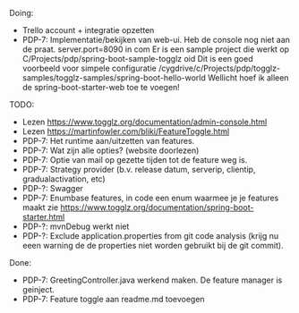 Doing:
- Trello account + integratie opzetten
- PDP-7: Implementatie/bekijken van web-ui. Heb de console nog niet aan de praat. server.port=8090 in com
Er is een sample project die werkt op C/Projects/pdp/spring-boot-sample-togglz oid
Dit is een goed voorbeeld voor simpele configuratie /cygdrive/c/Projects/pdp/togglz-samples/togglz-samples/spring-boot-hello-world
Wellicht hoef ik alleen de spring-boot-starter-web toe te voegen!



TODO:
- Lezen https://www.togglz.org/documentation/admin-console.html 
- Lezen https://martinfowler.com/bliki/FeatureToggle.html 
- PDP-7: Het runtime aan/uitzetten van features.
- PDP-7: Wat zijn alle opties?  (website doorlezen)
- PDP-7: Optie van mail op gezette tijden tot de feature weg is. 
- PDP-7: Strategy provider (b.v. release datum, serverip, clientip, gradualactivation, etc)
- PDP-?: Swagger
- PDP-7: Enumbase features, in code een enum waarmee je je features maakt zie https://www.togglz.org/documentation/spring-boot-starter.html
- PDP-?: mvnDebug werkt niet
- PDP-?: Exclude application.properties from git code analysis (krijg nu eeen warning de de properties niet worden gebruikt bij de git commit).
                                                   
Done:
- PDP-7: GreetingController.java werkend maken. De feature manager is geinject. 
- PDP-7: Feature toggle aan readme.md toevoegen

 
